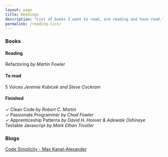 ```yaml
---
layout: page
title: Readings
description: "List of books I want to read, are reading and have read."
permalink: /reading-list/
---
```


### Books
#### Reading
Refactoring *by Martin Fowler*  

#### To read
5 Voices *Jeremie Kubicek and Steve Cockram*  

#### Finished 
✓ Clean Code *by Robert C. Martin*  
✓ Passionate Programmer *by Chad Fowler*  
✓ Apprenticeship Patterns *by David H. Hoover & Adewale Oshineye*  
  Testable Javascript *by Mark Ethan Trostler*  

### Blogs
[Code Simplicity - Max Kanat-Alexander](https://www.codesimplicity.com/)